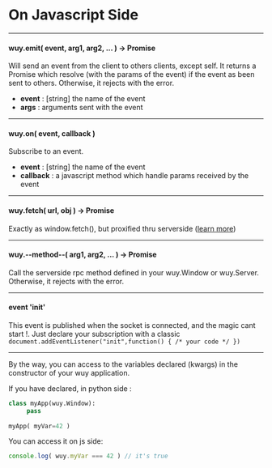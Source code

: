 # On Javascript Side

---
#### wuy.emit( event, arg1, arg2, ... ) -> Promise
Will send an event from the client to others clients, except self. It returns a Promise which resolve (with the params of the event) if the event as been sent to others. Otherwise, it rejects with the error.
  * **event** : [string] the name of the event
  * **args** : arguments sent with the event

---
#### wuy.on( event, callback )
Subscribe to an event.
  * **event** : [string] the name of the event
  * **callback** : a javascript method which handle params received by the event

---
#### wuy.fetch( url, obj ) -> Promise
Exactly as window.fetch(), but proxified thru serverside ([learn more](https://github.com/manatlan/wuy/blob/master/wiki/proxify.md))

---
#### wuy.--method--( arg1, arg2, ... ) -> Promise
Call the serverside rpc method defined in your wuy.Window or wuy.Server. Otherwise, it rejects with the error.

---
#### event 'init'
This event is published when the socket is connected, and the magic cant start !. Just declare your subscription with a classic `document.addEventListener("init",function() { /* your code */ })`

---
By the way, you can access to the variables declared (kwargs) in the constructor of your wuy application.

If you have declared, in python side :

```python
class myApp(wuy.Window):
     pass
     
myApp( myVar=42 )
```
You can access it on js side:

```javascript
console.log( wuy.myVar === 42 ) // it's true
```


